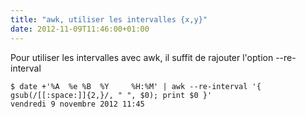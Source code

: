 ```yaml
---
title: "awk, utiliser les intervalles {x,y}"
date: 2012-11-09T11:46:00+01:00
---
```

Pour utiliser les intervalles avec awk, il suffit de rajouter l'option --re-interval


```
$ date +'%A  %e %B  %Y     %H:%M' | awk --re-interval '{ gsub(/[[:space:]]{2,}/, " ", $0); print $0 }'
vendredi 9 novembre 2012 11:45
```

<div style="height: 0; overflow: hidden;">awk re regex intervalle { }</div>
